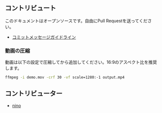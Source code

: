 ## コントリビュート

このドキュメントはオープンソースです。自由にPull Requestを送ってください。

- [コミットメッセージガイドライン](https://gist.github.com/brianclements/841ea7bffdb01346392c#:~:text=The%20header%20is%20mandatory%20and,to%20an%20issue%20if%20any.)

### 動画の圧縮

動画は以下の設定で圧縮してから追加してください。16:9のアスペクト比を推奨します。

```bash
ffmpeg -i demo.mov -crf 30 -vf scale=1280:-1 output.mp4
```

## コントリビューター

- [nino](https://twitter.com/d151005)